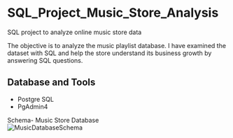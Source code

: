 # SQL_Project_Music_Store_Analysis
SQL project to analyze online music store data

The objective is to analyze the music playlist database. I have examined the dataset with SQL and help the store understand its business growth by answering SQL questions.

## Database and Tools
* Postgre SQL
* PgAdmin4

Schema- Music Store Database  
![MusicDatabaseSchema](https://user-images.githubusercontent.com/112153548/213707717-bfc9f479-52d9-407b-99e1-e94db7ae10a3.png)
